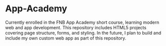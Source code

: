 # App-Academy
Currently enrolled in the FNB App Academy short course, learning modern web and app development. This repository includes HTML5 projects covering page structure, forms, and styling. In the future, I plan to build and include my own custom web app as part of this repository.
